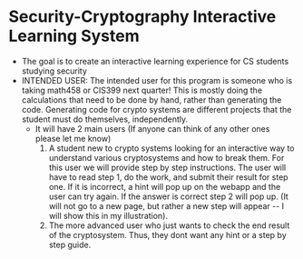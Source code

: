 # Security-Cryptography Interactive Learning System

* The goal is to create an interactive learning experience for CS students studying security
* INTENDED USER: The intended user for this program is someone who is taking math458 or CIS399 next quarter! This is mostly doing the calculations that need to be done by hand, rather than generating the code. Generating code for crypto systems are different projects that the student must do themselves, independently.
  - It will have 2 main users (If anyone can think of any other ones please let me know)
    1. A student new to crypto systems looking for an interactive way to understand various cryptosystems and how to break them. For this user we will provide step by step instructions. The user will have to read step 1, do the work, and submit their result for step one. If it is incorrect, a hint will pop up on the webapp and the user can try again. If the answer is correct step 2 will pop up. (It will not go to a new page, but rather a new step will appear -- I will show this in my illustration).
    2. The more advanced user who just wants to check the end result of the cryptosystem. Thus, they dont want any hint or a step by step guide. 
